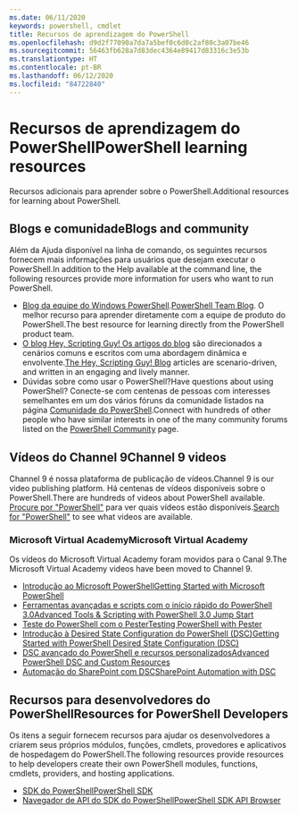 ```yaml
---
ms.date: 06/11/2020
keywords: powershell, cmdlet
title: Recursos de aprendizagem do PowerShell
ms.openlocfilehash: d9d2f77090a7da7a5bef0c6d0c2af80c3a07be46
ms.sourcegitcommit: 56463fb628a7d83dec4364e89417d83316c3e53b
ms.translationtype: HT
ms.contentlocale: pt-BR
ms.lasthandoff: 06/12/2020
ms.locfileid: "84722840"
---
```

# <a name="powershell-learning-resources"></a><span data-ttu-id="6f930-103">Recursos de aprendizagem do PowerShell</span><span class="sxs-lookup"><span data-stu-id="6f930-103">PowerShell learning resources</span></span>

<span data-ttu-id="6f930-104">Recursos adicionais para aprender sobre o PowerShell.</span><span class="sxs-lookup"><span data-stu-id="6f930-104">Additional resources for learning about PowerShell.</span></span>

## <a name="blogs-and-community"></a><span data-ttu-id="6f930-105">Blogs e comunidade</span><span class="sxs-lookup"><span data-stu-id="6f930-105">Blogs and community</span></span>

<span data-ttu-id="6f930-106">Além da Ajuda disponível na linha de comando, os seguintes recursos fornecem mais informações para usuários que desejam executar o PowerShell.</span><span class="sxs-lookup"><span data-stu-id="6f930-106">In addition to the Help available at the command line, the following resources provide more information for users who want to run PowerShell.</span></span>

- <span data-ttu-id="6f930-107">[Blog da equipe do Windows PowerShell](https://devblogs.microsoft.com/powershell/).</span><span class="sxs-lookup"><span data-stu-id="6f930-107">[PowerShell Team Blog](https://devblogs.microsoft.com/powershell/).</span></span> <span data-ttu-id="6f930-108">O melhor recurso para aprender diretamente com a equipe de produto do PowerShell.</span><span class="sxs-lookup"><span data-stu-id="6f930-108">The best resource for learning directly from the PowerShell product team.</span></span>
- <span data-ttu-id="6f930-109">[O blog Hey, Scripting Guy! Os artigos do blog](https://devblogs.microsoft.com/scripting/) são direcionados a cenários comuns e escritos com uma abordagem dinâmica e envolvente.</span><span class="sxs-lookup"><span data-stu-id="6f930-109">[The Hey, Scripting Guy! Blog](https://devblogs.microsoft.com/scripting/) articles are scenario-driven, and written in an engaging and lively manner.</span></span>
- <span data-ttu-id="6f930-110">Dúvidas sobre como usar o PowerShell?</span><span class="sxs-lookup"><span data-stu-id="6f930-110">Have questions about using PowerShell?</span></span> <span data-ttu-id="6f930-111">Conecte-se com centenas de pessoas com interesses semelhantes em um dos vários fóruns da comunidade listados na página [Comunidade do PowerShell](/powershell/scripting/community/community-support).</span><span class="sxs-lookup"><span data-stu-id="6f930-111">Connect with hundreds of other people who have similar interests in one of the many community forums listed on the [PowerShell Community](/powershell/scripting/community/community-support) page.</span></span>

## <a name="channel-9-videos"></a><span data-ttu-id="6f930-112">Vídeos do Channel 9</span><span class="sxs-lookup"><span data-stu-id="6f930-112">Channel 9 videos</span></span>

<span data-ttu-id="6f930-113">Channel 9 é nossa plataforma de publicação de vídeos.</span><span class="sxs-lookup"><span data-stu-id="6f930-113">Channel 9 is our video publishing platform.</span></span> <span data-ttu-id="6f930-114">Há centenas de vídeos disponíveis sobre o PowerShell.</span><span class="sxs-lookup"><span data-stu-id="6f930-114">There are hundreds of videos about PowerShell available.</span></span> <span data-ttu-id="6f930-115">[Procure por "PowerShell"](https://channel9.msdn.com/Tags/powershell) para ver quais vídeos estão disponíveis.</span><span class="sxs-lookup"><span data-stu-id="6f930-115">[Search for "PowerShell"](https://channel9.msdn.com/Tags/powershell) to see what videos are available.</span></span>

### <a name="microsoft-virtual-academy"></a><span data-ttu-id="6f930-116">Microsoft Virtual Academy</span><span class="sxs-lookup"><span data-stu-id="6f930-116">Microsoft Virtual Academy</span></span>

<span data-ttu-id="6f930-117">Os vídeos do Microsoft Virtual Academy foram movidos para o Canal 9.</span><span class="sxs-lookup"><span data-stu-id="6f930-117">The Microsoft Virtual Academy videos have been moved to Channel 9.</span></span>

- [<span data-ttu-id="6f930-118">Introdução ao Microsoft PowerShell</span><span class="sxs-lookup"><span data-stu-id="6f930-118">Getting Started with Microsoft PowerShell</span></span>](https://channel9.msdn.com/Series/Getting-Started-with-Microsoft-PowerShell)
- [<span data-ttu-id="6f930-119">Ferramentas avançadas e scripts com o início rápido do PowerShell 3.0</span><span class="sxs-lookup"><span data-stu-id="6f930-119">Advanced Tools & Scripting with PowerShell 3.0 Jump Start</span></span>](https://channel9.msdn.com/Series/Advanced-Tools-and-Scripting-with-PowerShell-3.0-Jump-Start)
- [<span data-ttu-id="6f930-120">Teste do PowerShell com o Pester</span><span class="sxs-lookup"><span data-stu-id="6f930-120">Testing PowerShell with Pester</span></span>](https://channel9.msdn.com/Series/Testing-PowerShell-with-Pester)
- [<span data-ttu-id="6f930-121">Introdução à Desired State Configuration do PowerShell (DSC)</span><span class="sxs-lookup"><span data-stu-id="6f930-121">Getting Started with PowerShell Desired State Configuration (DSC)</span></span>](https://channel9.msdn.com/Series/Getting-Started-with-PowerShell-DSC)
- [<span data-ttu-id="6f930-122">DSC avançado do PowerShell e recursos personalizados</span><span class="sxs-lookup"><span data-stu-id="6f930-122">Advanced PowerShell DSC and Custom Resources</span></span>](https://channel9.msdn.com/Series/Advanced-PowerShell-DSC-and-Custom-Resources)
- [<span data-ttu-id="6f930-123">Automação do SharePoint com DSC</span><span class="sxs-lookup"><span data-stu-id="6f930-123">SharePoint Automation with DSC</span></span>](https://channel9.msdn.com/Series/SharePoint-Automation-with-DSC)

## <a name="resources-for-powershell-developers"></a><span data-ttu-id="6f930-124">Recursos para desenvolvedores do PowerShell</span><span class="sxs-lookup"><span data-stu-id="6f930-124">Resources for PowerShell Developers</span></span>

<span data-ttu-id="6f930-125">Os itens a seguir fornecem recursos para ajudar os desenvolvedores a criarem seus próprios módulos, funções, cmdlets, provedores e aplicativos de hospedagem do PowerShell.</span><span class="sxs-lookup"><span data-stu-id="6f930-125">The following resources provide resources to help developers create their own PowerShell modules, functions, cmdlets, providers, and hosting applications.</span></span>

- [<span data-ttu-id="6f930-126">SDK do PowerShell</span><span class="sxs-lookup"><span data-stu-id="6f930-126">PowerShell SDK</span></span>](/powershell/scripting/developer/windows-powershell)
- [<span data-ttu-id="6f930-127">Navegador de API do SDK do PowerShell</span><span class="sxs-lookup"><span data-stu-id="6f930-127">PowerShell SDK API Browser</span></span>](/dotnet/api/system.management.automation)
